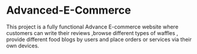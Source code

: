 # Advanced-E-Commerce
This project is a fully functional Advance E-commerce website where customers can write their reviews ,browse different types of waffles , provide different food blogs by users and place orders or services via their own devices.
